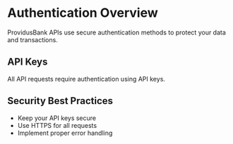 # Authentication Overview

ProvidusBank APIs use secure authentication methods to protect your data and transactions.

## API Keys

All API requests require authentication using API keys.

## Security Best Practices

- Keep your API keys secure
- Use HTTPS for all requests
- Implement proper error handling
